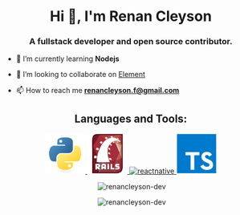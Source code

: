 <h1 align="center">Hi 👋, I'm Renan Cleyson</h1>
<h3 align="center">A fullstack developer and open source contributor.</h3>

- 🌱 I’m currently learning **Nodejs**

- 👯 I’m looking to collaborate on [Element](https://github.com/vector-im/element-web)

- 📫 How to reach me **renancleyson.f@gmail.com**

<h2 align="center">Languages and Tools:</h2>
<p align="center"> <a href="https://www.python.org" target="_blank"> <img src="https://raw.githubusercontent.com/devicons/devicon/master/icons/python/python-original.svg" alt="python" width="80" height="80"/> </a> <a href="https://rubyonrails.org" target="_blank"> <img src="https://raw.githubusercontent.com/devicons/devicon/master/icons/rails/rails-original-wordmark.svg" alt="rails" width="80" height="80"/> </a> <a href="https://reactnative.dev/" target="_blank"> <img src="https://reactnative.dev/img/header_logo.svg" alt="reactnative" width="80" height="80"/> </a> <a href="https://www.typescriptlang.org/" target="_blank"> <img src="https://raw.githubusercontent.com/devicons/devicon/master/icons/typescript/typescript-original.svg" alt="typescript" width="80" height="80"/> </a> </p>

<p align="center">&nbsp;<img src="https://github-readme-stats.vercel.app/api/top-langs?username=renancleyson-dev&show_icons=true&locale=en&layout=compact" alt="renancleyson-dev" /></p>

<p align="center">&nbsp;<img src="https://github-readme-stats.vercel.app/api?username=renancleyson-dev&show_icons=true&locale=en" alt="renancleyson-dev" /></p>
